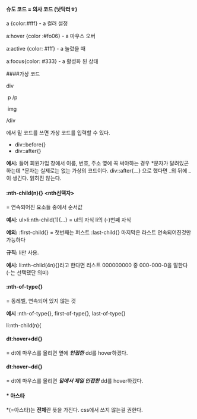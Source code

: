 #### 슈도 코드 = 의사 코드 (낫닥터ㅎ) 

a {color:#fff} - a 컬러 설정

a:hover {color :#fo06} - a 마우스 오버

a:active {color: #fff} - a 눌렀을 때

a:focus{color: #333} - a 활성화 된 상태



####가상 코드

div

​	p /p

​	img

/div 

에서 밑 코드를 쓰면 가상 코드를 입력할 수 있다.

- div::before{}
- div::after{}

**예시:** 들어 회원가입 창에서 이름, 번호, 주소 옆에 꼭 써야하는 경우 *문자가 달려있곤 하는데 *문자는 실제로는 없는 가상의 코드이다. div::after{__} 으로 했다면 _의 뒤에 _이 생긴다. 읽히진 않는다.



#### :nth-child(n){} <nth선택자> 

= 연속되어진 요소들 중에서 순서값

**예시:** ul>li:nth-child(1){...} =  ul의 자식 li의 (-)번째 자식

**예외:** :first-child{} = 첫번째는 퍼스트 :last-child{} 마지막은 라스트 연속되어진것만 가능하다

**규칙:** li만 사용. 

**예시:** li:nth-child(4n){}라고 한다면 리스트 000000000 중 000-000-0을 말한다 (-는 선택됐단 의미) 



#### :nth-of-type{}

= 동레벨, 연속되어 있지 않는 것

**예시** :nth-of-type{}, first-of-type{}, last-of-type{}

li:nth-child(n){



#### dt:hover+dd{}

= dt에 마우스를 올리면 옆에 ***인접한*** dd를 hover하겠다.

#### dt:hover~dd{}

= dt에 마우스를 올리면 ***밑에서 제일 인접한*** dd를 hover하겠다.



#### * 아스타

*(=아스타)는 **전체**란 뜻을 가진다. css에서 쓰지 않는걸 권한다. 